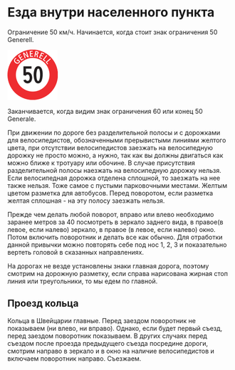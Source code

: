 # Езда внутри населенного пункта

Ограничение 50 км/ч. Начинается, когда стоит знак ограничения 50 Generell.

![generell50sign](../images/generell.png)

Заканчивается, когда видим знак ограничения 60 или конец 50 Generale.

При движении по дороге без разделительной полосы и с дорожками для велосипедистов, обозначенными прерывистыми линиями желтого цвета, при отсутствии велосипедистов заезжать на велосипедную дорожку не просто можно, а нужно, так как вы должны двигаться как можно ближе к тротуару или обочине.
В случае присутствия разделительной полосы наезжать на велосипедную дорожку нельзя.
Если велосипедная дорожка отделена сплошной, то заезжать на нее также нельзя.
Тоже самое с пустыми парковочными местами. Желтым цветом разметка для автобусов. Перед поворотом, если разметка желтая сплошная - на эту полосу заезжать нельзя.

Прежде чем делать любой поворот, вправо или влево необходимо заранее метров за 40 посмотреть в зеркало заднего вида, в правое(в левое, если налево) зеркало, в правое (в левое, если налево) окно. Потом включить поворотник и делать все как обычно. Для отработки данной привычки можно повторять себе под нос 1, 2, 3 и показательно вертеть головой в сказанных направлениях.

На дорогах не везде установлены знаки главная дорога, поэтому смотрим на дорожную разметку, если справа нарисована жирная стоп линия или треугольники, то мы едем по главной.

## Проезд кольца

Кольца в Швейцарии главные. Перед заездом поворотник не показываем (ни влево, ни вправо). Однако, если будет первый съезд, перед заездом поворотник показываем. В других случаях перед съездом после проезда предыдущего съезда посредине дороги, смотрим направо в зеркало и в окно на наличие велосипедистов и включаем поворотник направо. Съезжаем.
